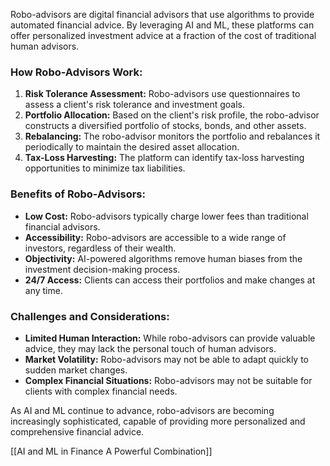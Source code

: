 
Robo-advisors are digital financial advisors that use algorithms to provide automated financial advice. By leveraging AI and ML, these platforms can offer personalized investment advice at a fraction of the cost of traditional human advisors.

### How Robo-Advisors Work:

1. **Risk Tolerance Assessment:** Robo-advisors use questionnaires to assess a client's risk tolerance and investment goals.
2. **Portfolio Allocation:** Based on the client's risk profile, the robo-advisor constructs a diversified portfolio of stocks, bonds, and other assets.
3. **Rebalancing:** The robo-advisor monitors the portfolio and rebalances it periodically to maintain the desired asset allocation.
4. **Tax-Loss Harvesting:** The platform can identify tax-loss harvesting opportunities to minimize tax liabilities.

### Benefits of Robo-Advisors:

- **Low Cost:** Robo-advisors typically charge lower fees than traditional financial advisors.
- **Accessibility:** Robo-advisors are accessible to a wide range of investors, regardless of their wealth.
- **Objectivity:** AI-powered algorithms remove human biases from the investment decision-making process.
- **24/7 Access:** Clients can access their portfolios and make changes at any time.

### Challenges and Considerations:

- **Limited Human Interaction:** While robo-advisors can provide valuable advice, they may lack the personal touch of human advisors.
- **Market Volatility:** Robo-advisors may not be able to adapt quickly to sudden market changes.
- **Complex Financial Situations:** Robo-advisors may not be suitable for clients with complex financial needs.

As AI and ML continue to advance, robo-advisors are becoming increasingly sophisticated, capable of providing more personalized and comprehensive financial advice.

[[AI and ML in Finance A Powerful Combination]]
